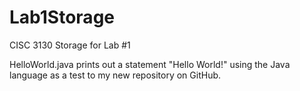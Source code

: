 # Lab1Storage
CISC 3130 Storage for Lab #1

 HelloWorld.java prints out a statement "Hello World!" using the Java language as a test to my new repository on GitHub.
